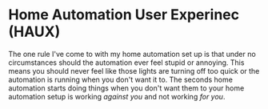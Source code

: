 # Home Automation User Experinec (HAUX)

The one rule I've come to with my home automation set up is that under no circumstances should the automation ever feel stupid or annoying.  This means you should never feel like those lights are turning off too quick or the automation is running when you don't want it to. The seconds home automation starts doing things when you don't want them to your home automation setup is working _against you_ and not working _for you_.